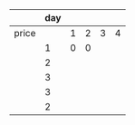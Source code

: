 
|       | day |     |     |     |     |
| ----- | --- | --- | --- | --- | --- |
| price |     | 1   | 2   | 3   | 4   |
|       | 1   | 0   | 0   |     |     |
|       | 2   |     |     |     |     |
|       | 3   |     |     |     |     |
|       | 3   |     |     |     |     |
|       | 2   |     |     |     |     |

